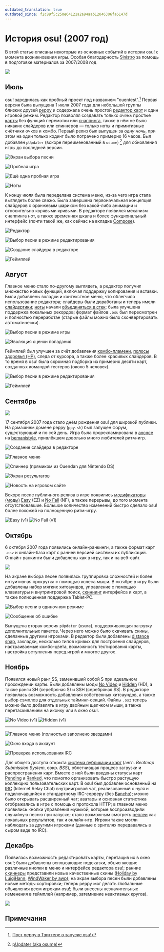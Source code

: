 ```yaml
---
outdated_translation: true
outdated_since: f2c89f5c250e64121a2a94aab12046306fa6147d
---
```


# История osu! (2007 год)

В этой статье описаны некоторые из основных событий в истории osu! с момента возникновения игры. Особая благодарность [Sinistro](https://osu.ppy.sh/users/5530) за помощь в подготовке материалов за 2007/2008 год.

![](img/2007.jpg)

## Июль

osu! зародилась как пробный проект под названием "ouentest".[^ouentest] Первая версия была выпущена 1 июля 2007 года для небольшой группы близких друзей [peppy](https://osu.ppy.sh/users/2) и содержала очень простой [редактор карт](/wiki/Client/Beatmap_editor) и один игровой режим. Редактор позволял создавать только *очень* простые [карты](/wiki/Beatmap) без функций перемотки или [снаппинга](/wiki/Beatmapping/Snapping), также в нём не было никаких слайдеров или спиннеров — только ноты и примитивные счётчики очков и комбо. Первый релиз был выпущен за *одну ночь*, при этом на один только кодинг было потрачено примерно 16 часов. Был добавлен `pUpdater` (вскоре переименованный в `osume`) [^osume] для обновления игры до последней версии.

![](img/2007-07_01.jpg "Экран выбора песни")

![](img/2007-07_02.jpg "Пробная игра")

![](img/2007-07_03.jpg "Ещё одна пробная игра")

![](img/2007-07_04.jpg "Ноты")

К концу июля была переделана система меню, из-за чего игра стала выглядеть более свежо. Была завершена первоначальная концепция слайдеров с оранжевым шариком без какой-либо анимации и относительно корявыми кривыми. В редакторе появился механизм снаппинга нот, а также временная шкала и более функциональный интерфейс (почти такой же, как сейчас на вкладке [Compose](/wiki/Client/Beatmap_editor/Compose)).

![](img/2007-07_05.jpg "Редактор")

![](img/2007-07_06.jpg "Выбор песни в режиме редактирования")

![](img/2007-07_07.jpg "Создание слайдера в редакторе")

![](img/2007-07_08.jpg "Геймплей")

## Август

Главное меню стало по-другому выглядеть, а редактор получил множество новых функций, включая поддержку копирования и вставки. Были добавлены вкладки и контекстное меню, что облегчило использование редактора; слайдеры были доработаны и теперь имели [слайдертики](/wiki/Beatmapping/Slider_tick); [ноты](/wiki/Hit_object/Hit_circle) начали [объединяться в стек](/wiki/Mapping_techniques/Stack); была улучшена поддержка локальных рекордов; формат файлов `.osu` был пересмотрен и полностью переработан (старые файлы можно было сконвертировать автоматически).

![](img/2007-08_01.jpg "Выбор песни в режиме игры")

![](img/2007-08_02.jpg "Эволюция оценки попадания")

Геймплей был улучшен за счёт добавления [комбо-пламени](/wiki/Gameplay/Combo_fire), [полосы здоровья (HP)](/wiki/Gameplay/Health), следа от курсора, а также более красивых слайдеров. В то время в osu! была скромная подборка из примерно десяти карт, созданных командой тестеров (около 5 человек).

![](img/2007-08_03.jpg "Выбор песни в режиме редактирования")

![](img/2007-08_04.jpg "Геймплей")

## Сентябрь

![](img/2007-09.jpg)

17 сентября 2007 года стало днём рождения osu! для широкой публики. На домашнем домене peppy (`ppy.sh`) был запущен форум, существующий и по сей день. Игра была прорекламирована в [анонсе](https://web.archive.org/web/20071221020801/http://www.bemanistyle.com/index.php?news_id=483) на [bemanistyle](http://bemanistyle.com), привлёкшем довольно много любителей ритм-игр.

![](img/2007-09_01.jpg "Создание слайдера в редакторе")

![](img/2007-09_02.jpg "Главное меню")

![](img/2007-09_03.jpg "Спиннер \(прямиком из Ouendan для Nintendo DS\)")

![](img/2007-09_04.jpg "Экран результатов")

![](img/2007-09_05.jpg "Новость на игровом сайте")

Вскоре после публичного релиза в игре появились [модификаторы (моды)](/wiki/Game_modifier) [Easy](/wiki/Game_modifier/Easy) (EZ) и [No Fail](/wiki/Game_modifier/No_Fail) (NF), а также перерывы, до того момента отсутствовавшие. Большое количество изменений быстро сделало osu! более похожей на полноценную ритм-игру.

![](img/easy.png "Easy (v1)") ![](img/no_fail.png "No Fail (v1)")

## Октябрь

6 октября 2007 года появились онлайн-ранкинги, а также формат карт `.osz` и онлайн-база карт с ранней версией системы их публикаций. Онлайн-ранкинги были добавлены как в игру, так и на веб-сайт.

![](img/2007-10_01.jpg)

На экране выбора песен появилась группировка сложностей и более интуитивная прокрутка с помощью колеса мыши. В октябре в игру были добавлены набор мягких хитсаундов, управление с помощью клавиатуры и внутриигровой поиск, [скиннинг](/wiki/Skinning) интерфейса и карт, а также полноценная поддержка Tablet-PC.

![](img/2007-10_02.jpg "Выбор песни в одиночном режиме")

![](img/2007-10_03.jpg "Сообщение об ошибке")

Выпущена вторая версия `pUpdater` (`osume`), поддерживающая загрузку дополнительных пакетов. Через него можно было скачивать скины, сделанные другими игроками. В редактор были добавлены [distance snap](/wiki/Client/Beatmap_editor/Distance_snap), закладки, несколько типов кривых для построения слайдеров, настраиваемые комбо-цвета, возможность тестирования карты, настройка вступления перед игрой и многое другое.

## Ноябрь

Появился новый ранг SS, заменивший собой S при идеальном прохождении карты. Были добавлены моды [No Video](/wiki/Game_modifier/No_Video) и [Hidden](/wiki/Game_modifier/Hidden) (HD), а также ранги SH (серебряная S) и SSH (серебряная SS). В редакторе появилась возможность добавления собственных хитсаундов, а также выбор сэмплов для отдельных тайминг-секций. Файлы `.osz` теперь можно было добавлять в игру двойным щелчком мыши, а также перетаскиванием на иконку или в окно osu!.

![](img/no_video.png "No Video \(v1\)") ![](img/hidden.png "Hidden \(v1\)")

---

![](img/2007-11_01.jpg "Главное меню \(полностью заполнено звездами\)")

![](img/2007-11_02.jpg "Окно входа в аккаунт")

![](img/2007-11_03.jpg "Проверка использования IRC")

Для общего доступа открыта [система публикации карт](/wiki/Submission) (англ. *Beatmap Submission System*, сокр. *BSS*), облегчившая процесс загрузки и распространения карт. Вместе с ней были введены статусы карт [Pending](/wiki/Beatmap/Category#work-in-progress-и-pending) и [Ranked](/wiki/Beatmap/Category#ranked), что помогло организовать быстро растущую коллекцию пользовательских карт. В osu! был добавлен основанный на [IRC](/wiki/Community/Internet_Relay_Chat) (Internet Relay Chat) внутриигровой чат, реализованный с нуля и подключавшийся к стандартному IRC-серверу (без [Bancho](/wiki/Bancho_(server))); можно было открывать расширенный чат; аватары и основная статистика отображались в игре с помощью протокола HTTP; в главном меню появились кнопки управления музыкой, которые воспроизводили случайную песню при запуске; стало возможным смотреть [реплеи](/wiki/Gameplay/Replay) как локальных результатов, так и онлайн-игр. Игроки также могли наблюдать за другими игроками (данные о зрителях передавались в сыром виде по IRC).

## Декабрь

Появилась возможность редактировать карты, перетащив их в окно osu!; были добавлены всплывающие подсказки, объясняющие различные кнопки в меню и интерфейсе редактора osu!; ранние [скиннеры](/wiki/Skinning/Skinner) представили новые качественные скины ([Holiday by LuigiHann](https://osu.ppy.sh/community/forums/topics/1139), [WindWaker by awp](https://osu.ppy.sh/community/forums/topics/761)); на экран выбора песен были добавлены новые методы сортировки; теперь peppy мог делать глобальные обьявления всем игрокам osu!; были внесены незначительные изменения в геймплей (например, затемнение неактивных кругов).

![](img/2007-12_01.jpg)

## Примечания

[^ouentest]: [Пост peppy в Твиттере о запуске osu!](https://twitter.com/ppy/status/1141394137637249025?s=20)
[^osume]: [pUpdater (aka osume)](https://osu.ppy.sh/community/forums/topics/4?n=1)
